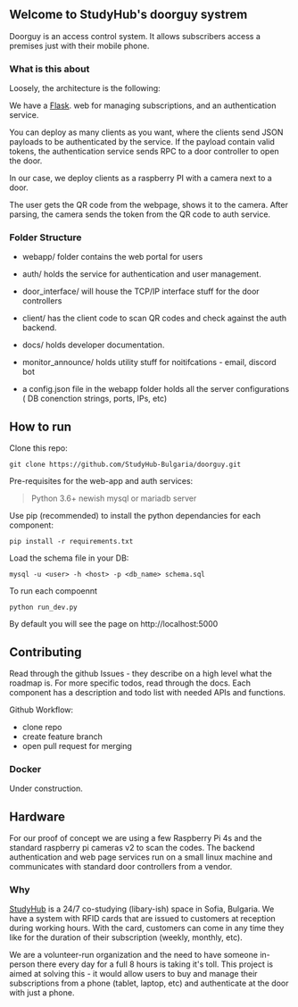 ## Welcome to StudyHub's doorguy systrem

Doorguy is an access control system. It allows subscribers access a premises just with their mobile phone.

### What is this about

Loosely, the architecture is the following:

We have a [Flask](https://flask.palletsprojects.com/). web for managing subscriptions, and an authentication service.

You can deploy as many clients as you want, where the clients send JSON payloads to be authenticated by the service. If the payload contain valid tokens,
the authentication service sends RPC to a door controller to open the door.

In our case, we deploy clients as a raspberry PI with a camera next to a door.

The user gets the QR code from the webpage, shows it to the camera. After parsing, the camera sends the token from the QR code to auth service.

### Folder Structure

- webapp/ folder contains the web portal for users

- auth/ holds the service for authentication and user management.

- door_interface/ will house the TCP/IP interface stuff for the door controllers

- client/ has the client code to scan QR codes and check against the auth backend.

- docs/ holds developer documentation.

- monitor_announce/ holds utility stuff for noitifcations - email, discord bot

- a config.json file in the webapp folder holds all the server configurations ( DB conenction strings, ports, IPs, etc)

## How to run

Clone this repo:
```
git clone https://github.com/StudyHub-Bulgaria/doorguy.git
```

Pre-requisites for the web-app and auth services: 
> Python 3.6+
> newish mysql or mariadb server 

Use pip (recommended) to install the python dependancies for each component:
```
pip install -r requirements.txt
```

Load the schema file in your DB:
```
mysql -u <user> -h <host> -p <db_name> schema.sql

```
To run each compoennt
```
python run_dev.py 
```

By default you will see the page on http://localhost:5000

## Contributing
Read through the github Issues - they describe on a high level what the roadmap is.
For more specific todos, read through the docs. Each component has a description and todo list with needed APIs and functions.

Github Workflow:

- clone repo
- create feature branch
- open pull request for merging

### Docker
Under construction.

## Hardware
For our proof of concept we are using a few Raspberry Pi 4s and the standard raspberry pi cameras v2 to scan the codes.
The backend authentication and web page services run on a small linux machine and communicates with standard door controllers from a vendor.

### Why

[StudyHub](www.studyhub.bg) is a 24/7 co-studying (libary-ish) space in Sofia, Bulgaria. 
We have a system with RFID cards that are issued to customers at reception during working hours. With the card,
customers can come in any time they like for the duration of their subscription (weekly, monthly, etc).

We are a volunteer-run organization and the need to have someone in-person there every day for a full 8 hours is taking it's toll.
This project is aimed at solving this - it would allow users to buy and manage their subscriptions from a phone (tablet, laptop, etc) 
and authenticate at the door with just a phone.
